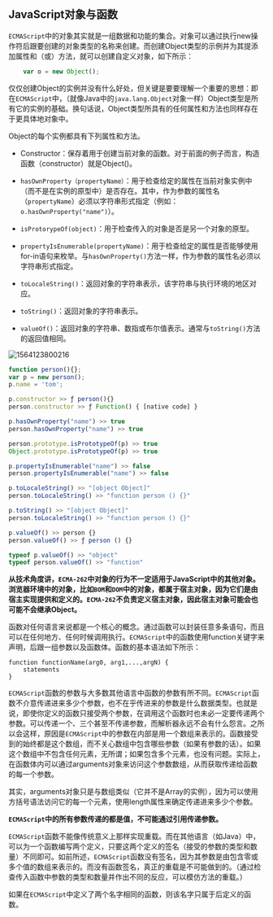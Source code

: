 ## JavaScript对象与函数

​	`ECMAScript`中的对象其实就是一组数据和功能的集合。对象可以通过执行new操作符后跟要创建的对象类型的名称来创建。而创建Object类型的示例并为其提添加属性和（或）方法，就可以创建自定义对象，如下所示：

```javascript
	var o = new Object();
```

​	仅仅创建Object的实例并没有什么好处，但关键是要要理解一个重要的思想：即在`ECMAScript`中，（就像Java中的`java.lang.Object`对象一样）Object类型是所有它的实例的基础。换句话说，Object类型所具有的任何属性和方法也同样存在于更具体地对象中。

Object的每个实例都具有下列属性和方法。

- Constructor：保存着用于创建当前对象的函数。对于前面的例子而言，构造函数（constructor）就是Object()。

- `hasOwnProperty（propertyName）`：用于检查给定的属性在当前对象实例中（而不是在实例的原型中）是否存在。其中，作为参数的属性名（`propertyName`）必须以字符串形式指定（例如：`o.hasOwnProperty("name")`）。

- `isProtorypeOf(object)`：用于检查传入的对象是否是另一个对象的原型。

- `propertyIsEnumerable(propertyName)`：用于检查给定的属性是否能够使用for-in语句来枚举。与`hasOwnProperty()`方法一样，作为参数的属性名必须以字符串形式指定。

- `toLocaleString()`：返回对象的字符串表示，该字符串与执行环境的地区对应。

- `toString()`：返回对象的字符串表示。

- `valueOf()`：返回对象的字符串、数指或布尔值表示。通常与`toString()`方法的返回值相同。

  

![1564123800216](C:\Users\26450\AppData\Roaming\Typora\typora-user-images\1564123800216.png)

```javascript
function person(){};
var p = new person();
p.name = 'tom';

p.constructor >> ƒ person(){}
person.constructor >> ƒ Function() { [native code] }

p.hasOwnProperty("name") >> true
person.hasOwnProperty("name") >> true

person.prototype.isPrototypeOf(p) >> true
Object.prototype.isPrototypeOf(p) >> true

p.propertyIsEnumerable("name") >> false
person.propertyIsEnumerable("name") >> false

p.toLocaleString() >> "[object Object]"
person.toLocaleString() >> "function person () {}"

p.toString() >> "[object Object]"
person.toLocaleString() >> "function person () {}"

p.valueOf() >> person {} 
person.valueOf() >> ƒ person () {}

typeof p.valueOf() >> "object"
typeof person.valueOf() >> "function"
```



**从技术角度讲，`ECMA-262`中对象的行为不一定适用于JavaScript中的其他对象。浏览器环境中的对象，比如`BOM`和`DOM`中的对象，都属于宿主对象，因为它们是由宿主实现提供和定义的。`ECMA-262`不负责定义宿主对象，因此宿主对象可能会也可能不会继承Object。**



函数对任何语言来说都是一个核心的概念。通过函数可以封装任意多条语句，而且可以在任何地方、任何时候调用执行。`ECMAScript`中的函数使用function关键字来声明，后跟一组参数以及函数体。函数的基本语法如下所示：

```
function functionName(arg0, arg1,...,argN) {
	statements
}
```

`ECMAScript`函数的参数与大多数其他语言中函数的参数有所不同。`ECMAScript`函数不介意传递进来多少个参数，也不在乎传进来的参数是什么数据类型。也就是说，即使你定义的函数只接受两个参数，在调用这个函数时也未必一定要传递两个参数。可以传递一个、三个甚至不传递参数，而解析器永远不会有什么怨言。之所以会这样，原因是`ECMAScript`中的参数在内部是用一个数组来表示的。函数接受到的始终都是这个数组，而不关心数组中包含哪些参数（如果有参数的话）。如果这个数组中不包含任何元素，无所谓；如果包含多个元素，也没有问题。实际上，在函数体内可以通过arguments对象来访问这个参数数组，从而获取传递给函数的每一个参数。

其实，arguments对象只是与数组类似（它并不是Array的实例），因为可以使用方括号语法访问它的每一个元素，使用length属性来确定传递进来多少个参数。



**`ECMAScript`中的所有参数传递的都是值，不可能通过引用传递参数。**



`ECMAScript`函数不能像传统意义上那样实现重载。而在其他语言（如Java）中，可以为一个函数编写两个定义，只要这两个定义的签名（接受的参数的类型和数量）不同即可。如前所述，`ECMAScript`函数没有签名，因为其参数是由包含零或多个值的数组来表示的。而没有函数签名，真正的重载是不可能做到的。（通过检查传入函数中参数的类型和数量并作出不同的反应，可以模仿方法的重载。）

如果在`ECMAScript`中定义了两个名字相同的函数，则该名字只属于后定义的函数。
